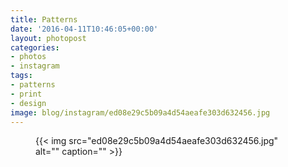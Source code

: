 ```yaml
---
title: Patterns
date: '2016-04-11T10:46:05+00:00'
layout: photopost
categories:
- photos
- instagram
tags:
- patterns
- print
- design
image: blog/instagram/ed08e29c5b09a4d54aeafe303d632456.jpg
---
```


<figure class="photo photo--square">
  {{< img src="ed08e29c5b09a4d54aeafe303d632456.jpg" alt="" caption="" >}}

</figure>



